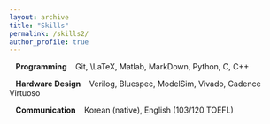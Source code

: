 ```yaml
---
layout: archive
title: "Skills"
permalink: /skills2/
author_profile: true
---
```

$\hspace{5pt}$ **Programming**
$\hspace{5pt}$  Git, \LaTeX, Matlab, MarkDown, Python, C, C++ 

$\hspace{5pt}$ **Hardware Design**
$\hspace{5pt}$  Verilog, Bluespec, ModelSim, Vivado, Cadence Virtuoso  

$\hspace{5pt}$ **Communication**
$\hspace{5pt}$ Korean (native), English (103/120 TOEFL)  

